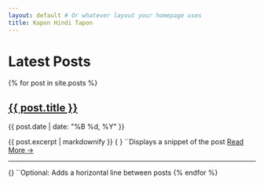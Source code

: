 ```yaml
---
layout: default # Or whatever layout your homepage uses
title: Kapon Hindi Tapon
---
```


<h1>Latest Posts</h1>

{% for post in site.posts %}
  <div class="post-preview">
    <h2>
      <a href="{{ post.url | relative_url }}">{{ post.title }}</a>
    </h2>
    <p class="post-meta">
      {{ post.date | date: "%B %d, %Y" }}
    </p>
    {{ post.excerpt | markdownify }} { } ``Displays a snippet of the post
    <a href="{{ post.url | relative_url }}">Read More &rarr;</a>
  </div>
  <hr> {} ``Optional: Adds a horizontal line between posts
{% endfor %}
